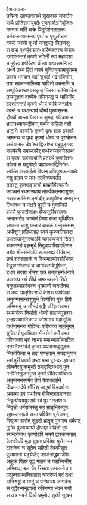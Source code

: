 वैशम्पायनः-  
उषित्वा खाण्डवप्रस्थे सुखवासं जनार्दनः  
पार्थैः प्रीतिसमायुक्तैः पूजनार्होऽभिपूजितः  
गमनाय मतिं चक्रे पितुर्दर्शनलालसः  
धर्मराजमथामन्त्र्य पृथां च पृथुलोचनः  
ववन्दे चरणौ मूर्ध्ना जगद्वन्द्यः पितृष्वसुः  
स तया मूर्ध्न्युपाघ्रातः परिष्वक्तश्च केशवः  
ददर्शानन्तरं कृष्णो भगिनीं स्वां महायशाः  
तामुपेत्य हृषीकेशः प्रीत्या बाष्पसमन्वितः  
अर्थ्यं तथ्यं हितं वाक्यं युक्तियुक्तमनुत्तमम्  
उवाच भगवान् भद्रां सुभद्रां भद्रभाषिणीम्  
तया स्वजनमानिन्या श्रावितो वचनानि च  
सम्पूजितश्चाप्यसकृच् छिरसा चाभिवादितः  
तामनुज्ञाय वार्ष्णेयः प्रतिनन्द्य च भामिनीम्  
ददर्शानन्तरं कृष्णो धौम्यं चापि जनार्दनः  
ववन्दे च यथान्यायं धौम्यं पुरुषसत्तमः  
द्रौपदीं सान्त्वयित्वा च सुभद्रां परिदाय च  
भ्रातनभ्यागमद्वीमान् पार्थेन सहितो वशी  
भ्रातृभिः पञ्चभिः कृष्णो वृतः शक्र इवामरैः  
आमन्त्र्य च पृथां कृष्णां धौम्यं च पुरुषोत्तमः  
अर्चयामास देवांश्च द्विजांश्च यदुपुङ्गवः  
माल्यैरपि नमस्कारैर् गन्धैरुच्चावचैस्तथा  
स कृत्वा सर्वकार्याणि प्रतस्थे पुष्करेक्षणः  
उपेत्य स यदुश्रेष्ठो बाह्यकक्षाद्विनिर्गतः  
स्वस्ति वाच्यार्हतो विप्रान् दधिपुष्पफलाक्षतैः  
वसु प्रदाय च ततः प्रदक्षिणमवर्तत  
ततस्तु कृतमङ्गल्यो ब्राह्मणैर्वेदपारगैः  
काञ्चनं रथमास्थाय तार्क्ष्यकेतनमाशुगम्  
गदाचक्रासिशार्ङ्गाद्यैर् आयुधैश्च समावृतम्  
तिथावथ च नक्षत्रे मुहूर्ते च गुणान्विते  
प्रययौ पुण्डरीकाक्षः शैब्यसुग्रीववाहनः  
अन्वारुरोह चाप्येनं प्रेम्णा राजा युधिष्ठिरः  
अपास्य चाशु यन्तारं दारुकं यन्तृसत्तमम्  
अभीशून् प्रतिजग्राह स्वयं कुरुपतिस्तदा  
उपारुह्यार्जुनश्चाऽपि चामरव्यजनं सितम्  
रुक्मदण्डं बृहन्मूर्ध् निदुधावाभिप्रदक्षिणम्  
तथैव भीमसेनोऽपि रथमारुह्य वीर्यवान्  
छत्रं शतशलाकं च दिव्यमाल्योपशोभितम्  
वैडूर्यमणिदण्डं च चामीकरविभूषितम्  
दधार तरसा भीमश् छत्रं तच्छार्ङ्गधन्वने  
उपारुह्य रथं शीघ्रं चामरव्यजने सिते  
नकुलस्सहदेवश्च धूयमानौ जनार्दनम्  
स तथा भ्रातृभिस्सार्धं केशवः परवीरहा  
अनुगम्यमानश्शुशुभे शिष्यैरिव गुरुः प्रियैः  
अभिमन्युं च सौभद्रं वृद्धैः परिवृतस्तथा  
रथमारोप्य निर्यातो धौम्यो ब्राह्मणपुङ्गवः  
इन्द्रप्रस्थमतिक्रम्य क्रोशमात्रं महाद्युतिः  
पार्थमामन्त्र्य गोविन्दः परिष्वज्य सहानुगम्  
युधिष्ठरं पूजयित्वा भीमसेनं यमौ तथा  
परिष्वक्तो भृशं ताभ्यां यमाभ्यामभिवादितः  
ततस्तैस्संविदं कृत्वा यथावन्मधुसूदनः  
निवर्तयित्वा च तदा पाण्डवान् सपदानुगान्  
स्वां पुरीं प्रययौ हृष्टः यथा पुरन्दर इवापरः  
लोचनैरनुजग्मुस्ते तमादृष्टिपथात् पुनः  
मनोभिरनुजग्मुस्ते कृष्णं प्रीतिसमन्विताः  
अतृप्तमनसामेव तेषां केशवदर्शने  
क्षिप्रमन्तर्दधे शौरिश् चक्षुषां प्रियदर्शनः  
अकामा इव पार्थाश्च गोविन्दगतमानसाः  
निवृत्योपययुस्सर्वे स्वं पुरं भरतर्षभाः  
निवृत्तो धर्मराजस्तु सह भ्रातृभिरच्युतः  
सुहृज्जनवृतो राजा प्रविवेश पुरोत्तमम्  
विसृज्य सर्वान् सुहृदो भ्रातॄन् पुत्रांश्च धर्मराट्  
मुमोद पुरुषव्याघ्रो द्रौपद्या सहितो नृप  
स्यन्दनेनाथ कृष्णोऽपि समये द्वारकामगात्  
केशवोऽपि मुदा युक्तः प्रविवेश पुरोत्तमम्  
दारुकेण च सूतेन सहितो देवकीसुतः  
पूज्यमानो यदुश्रेष्ठैर् उग्रसेनोद्धवादिभिः  
आहुकं पितरं वृद्धं मातरं च यशस्विनीम्  
अभिवाद्य बलं चैव स्थितः कमललोचनः  
प्रद्युम्नसाम्बनिशठांश् चारुदेष्णं गदं तथा  
अनिरुद्धं च भानुं च परिष्वज्य जनार्दनः  
स वृद्धैरभ्यनुज्ञातो रुक्मिण्या भवनं ययौ  
स तत्र भवने दिव्ये प्रमुमोद सुखी सुखम्  
